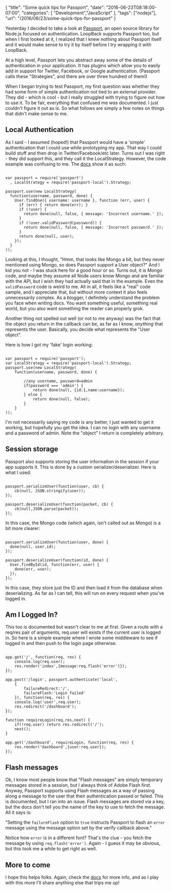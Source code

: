 
{
	"title": "Some quick tips for Passport",
	"date": "2016-06-23T08:18:00-07:00",
	"categories": [
		"Development","JavaScript"
	],
	"tags": ["nodejs"],
	"url": "/2016/06/23/some-quick-tips-for-passport"
}

Yesterday I decided to take a look at [Passport](http://passportjs.org/), an open source library for Node.js focused on authentication. LoopBack supports Passport too, but when I first looked at it, I realized that I knew nothing about Passport itself and it would make sense to try it by itself before I try wrapping it with LoopBack.

<!--more-->

At a high level, Passport lets you abstract away some of the details of authentication in your application. It has plugins which allow you to easily add in support for Twitter, Facebook, or Google authentication. (Passport calls these "Strategies", and there are over three hundred of them!) 

When I began trying to test Passport, my first question was whether they had some form of simple authentication not tied to an external provider. They did - which is cool - but I really struggled with trying to figure out how to use it. To be fair, everything that confused me *was* documented. I just couldn't figure it out as is. So what follows are simply a few notes on things that didn't make sense to me. 

Local Authentication
---
As I said - I assumed (hoped!) that Passport would have a 'simple' authentication that I could use while prototyping my app. That way I could build stuff and then drop in Twitter/Facebook/etc later. Turns out I was right - they did support this, and they call it the LocalStrategy. However, the code example was confusing to me. The [docs](http://passportjs.org/docs/configure) show it as such:

<pre><code class="language-javascript">
var passport = require('passport')
  , LocalStrategy = require('passport-local').Strategy;

passport.use(new LocalStrategy(
  function(username, password, done) {
    User.findOne({ username: username }, function (err, user) {
      if (err) { return done(err); }
      if (!user) {
        return done(null, false, { message: 'Incorrect username.' });
      }
      if (!user.validPassword(password)) {
        return done(null, false, { message: 'Incorrect password.' });
      }
      return done(null, user);
    });
  }
));
</code></pre>

Looking at this, I thought, "Hmm, that looks like Mongo a bit, but they never mentioned using Mongo, so does Passport support a User object?" And I kid you not - I was stuck here for a good hour or so. Turns out, it *is* Mongo code, and maybe they assume all Node users know Mongo and are familiar with the API, but I wish they had actually said that in the example. Even the `validPassword` code is weird to me. All in all, it feels like a "real" code sample, and I appreciate that, but without more context it also feels unnecessarily complex. As a blogger, I definitely understand the problem you face when writing docs. You want something useful, something real world, but you also want something the reader can properly grok. 

Another thing not spelled out well (or not to me anyway) was the fact that the object you return in the callback can be, as far as I know, *anything* that represents the user. Basically, you decide what represents the "User object". 

Here is how I got my 'fake' login working:

<pre><code class="language-javascript">
var passport = require('passport');
var LocalStrategy = require('passport-local').Strategy;
passport.use(new LocalStrategy(
	function(username, password, done) {

		//any username, password=admin
		if(password === 'admin') {
			return done(null, {id:1,name:username});
		} else {
			return done(null, false);
		}
	}
));
</code></pre>

I'm not necessarily saying my code is any better, I just wanted to get it working, but hopefully you get the idea. I can no login with any username and a password of admin. Note the "object" I return is completely arbitrary. 

Session storage
---

Passport also supports storing the user information in the session if your app supports it. This is done by a custom serializer/deserializer. Here is what I used:

<pre><code class="language-javascript">
passport.serializeUser(function(user, cb) {
	cb(null, JSON.stringify(user));
});

passport.deserializeUser(function(packet, cb) {
	cb(null,JSON.parse(packet));
});
</code></pre> 

In this case, the Mongo code (which again, isn't called out as Mongo) is a bit more clearer:

<pre><code class="language-javascript">
passport.serializeUser(function(user, done) {
  done(null, user.id);
});

passport.deserializeUser(function(id, done) {
  User.findById(id, function(err, user) {
    done(err, user);
  });
});
</code></pre>

In this case, they store just the ID and then load it from the database when deserializing. As far as I can tell, this will run on every request when you've logged in.

Am I Logged In?
---

This too is documented but wasn't clear to me at first. Given a route with a req/res pair of arguments, req.user will exists if the current user is logged in. So here is a simple example where I wrote some middleware to see if logged in and then push to the login page otherwise.

<pre><code class="language-javascript">
app.get('/', function(req, res) {
	console.log(req.user);
	res.render('index',{message:req.flash('error')});
});

app.post('/login', passport.authenticate('local', 
	{
		failureRedirect:'/',
		failureFlash:'Login failed'
	}), function(req, res) {
	console.log('user',req.user);
	res.redirect('/dashboard');
});

function requireLogin(req,res,next) {
	if(!req.user) return res.redirect('/');
	next();
}

app.get('/dashboard', requireLogin, function(req, res) {
	res.render('dashboard',{user:req.user});
});
</code></pre>

Flash messages
---

Ok, I know most people know that "Flash messages" are simply temporary messages stored in a session, but I always think of Adobe Flash first. Anyway, Passport supports using Flash messages as a way of passing along a message to the user that their authentication passed or failed. This is documented, but I ran into an issue. Flash messages are stored via a key, but the docs don't tell you the name of the key to use to fetch the message. All it says is:

"Setting the `failureFlash` option to `true` instructs Passport to flash an `error` message using the message option set by the verify callback above."

Notice how `error` is in a different font? That's the clue - you fetch the message by using `req.flash('error')`. Again - I guess it may be obvious, but this took me a while to get right as well.

More to come
---

I hope this helps folks. Again, check the [docs](http://passportjs.org/docs/overview) for more info, and as I play with this more I'll share anything else that trips me up!

